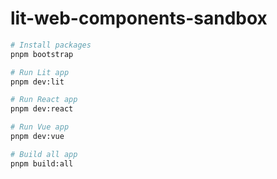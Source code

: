 # lit-web-components-sandbox

```sh
# Install packages
pnpm bootstrap

# Run Lit app
pnpm dev:lit

# Run React app
pnpm dev:react

# Run Vue app
pnpm dev:vue

# Build all app
pnpm build:all
```
